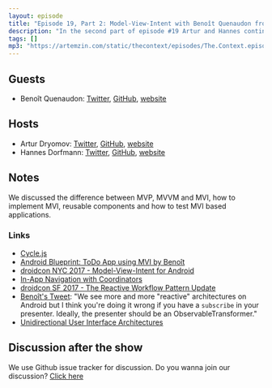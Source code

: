 ```yaml
---
layout: episode
title: "Episode 19, Part 2: Model-View-Intent with Benoît Quenaudon from Square"
description: "In the second part of episode #19 Artur and Hannes continue the discussion with Benoît Quenaudon from Square about Model-View-Intent."
tags: []
mp3: "https://artemzin.com/static/thecontext/episodes/The.Context.episode.19.part2.mp3"
---
```


## Guests

* Benoît Quenaudon: [Twitter](https://twitter.com/oldergod), [GitHub](https://github.com/oldergod), [website](https://benoitquenaudon.com)

## Hosts

* Artur Dryomov: [Twitter](https://twitter.com/arturdryomov), [GitHub](https://github.com/ming13), [website](https://arturdryomov.online)
* Hannes Dorfmann: [Twitter](https://twitter.com/sockeqwe), [GitHub](https://github.com/sockeqwe), [website](http://hannesdorfmann.com)

## Notes

We discussed the difference between MVP, MVVM and MVI, how to implement MVI, reusable components and how to test MVI based applications.

### Links

- [Cycle.js](https://cycle.js.org)
- [Android Blueprint: ToDo App using MVI by Benoît](https://github.com/oldergod/android-architecture)
- [droidcon NYC 2017 - Model-View-Intent for Android](https://www.youtube.com/watch?v=PXBXcHQeDLE)
- [In-App Navigation with Coordinators](http://hannesdorfmann.com/android/mosby3-mvi-8)
- [droidcon SF 2017 - The Reactive Workflow Pattern Update](https://www.youtube.com/watch?v=mvBVkU2mCF4)
- [Benoît's Tweet](https://twitter.com/oldergod/status/999638960384233474): "We see more and more "reactive" architectures on Android but I think you're doing it wrong if you have a `subscribe` in your presenter. Ideally, the presenter should be an ObservableTransformer."
- [Unidirectional User Interface Architectures](https://staltz.com/unidirectional-user-interface-architectures.html)

## Discussion after the show
We use Github issue tracker for discussion. Do you wanna join our discussion? [Click here](https://github.com/artem-zinnatullin/TheContext-Podcast/issues/95)